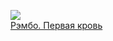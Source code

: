 ![](/books/det_action/Дэвид%20Моррелл/Рэмбо.%20Первая%20кровь.jpg)  
[Рэмбо. Первая кровь](/books/det_action/Дэвид%20Моррелл/Рэмбо.%20Первая%20кровь)